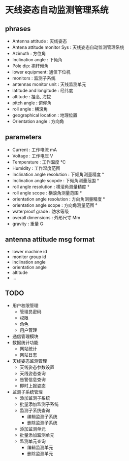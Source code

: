 天线姿态自动监测管理系统
=====
phrases
----

- Antenna attitude : 天线姿态
- Antena attitude monitor Sys : 天线姿态自动监测管理系统
- Azimuth : 方位角
- Inclination angle : 下倾角
- Pole dip: 抱杆倾角
- lower equipment: 通信下位机
- monitors : 监测子系统
- antennas monitor unit : 天线监测单元
- latitude and longitude : 经纬度
- altitude : 挂高, 海拔
- pitch angle : 俯仰角
- roll angle : 横滚角
- geographical location : 地理位置
- Orientation angle : 方向角

parameters
----

- Current : 工作电流 mA
- Voltage : 工作电压 V
- Temperature :  工作温度 ℃
- Humidity : 工作湿度范围
- Inclination angle resolution : 下倾角测量精度 °
- Inclination angle scopde : 下倾角测量范围 °
- roll angle resolution : 横滚角测量精度 °
- roll angle scope : 横滚角测量范围 °
- orientation angle resolution : 方向角测量精度 °
- orientation angle scope : 方向角测量范围 °
- waterproof grade : 防水等级
- overall dimensions : 外形尺寸 Mm
- gravity : 重量 G

antenna attitude msg format
----

- lower machine id
- monitor group id
- inclination angle
- orientation angle
- altitude
- ...

TODO
----
- 用户权限管理
  - 管理员密码
  - 权限
  - 角色
  - 用户管理
- 通信管理模块
- 数据统计功能
  - 网站统计
  - 网站日志
- 天线姿态监测管理
  - 天线姿态参数设置
  - 天线姿态查询
  - 告警信息查询
  - 即时上报姿态
- 监测子系统管理
  - 添加监测子系统
  - 批量添加监测子系统
  - 监测子系统查询
    - 编辑监测子系统
    - 删除监测子系统
  - 添加监测单元
  - 批量添加监测单元
  - 监测单元查询
    - 编辑监测单元
    - 删除监测单元
